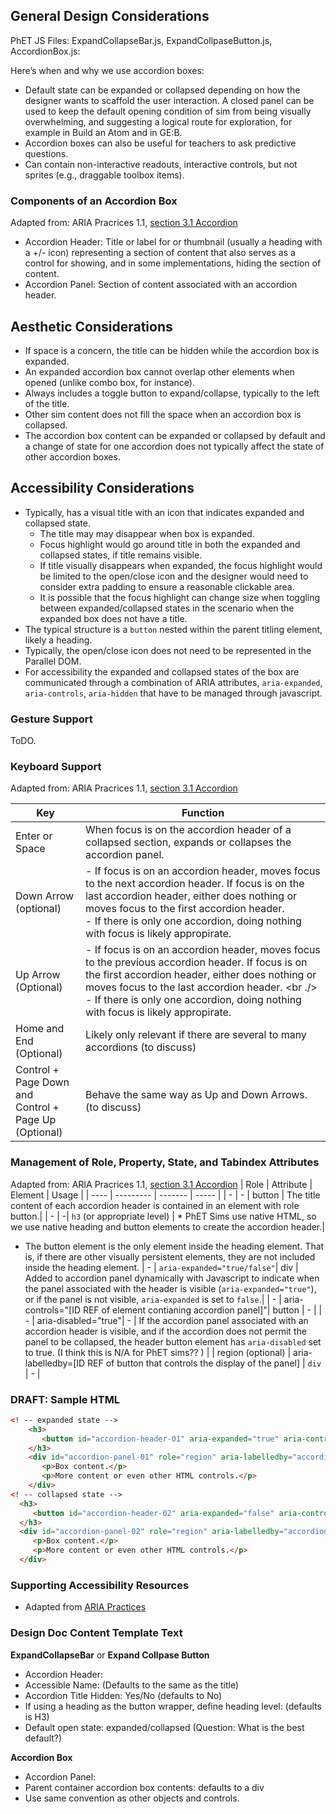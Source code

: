 ## General Design Considerations
PhET JS Files: ExpandCollapseBar.js, ExpandCollpaseButton.js, AccordionBox.js:

Here’s when and why we use accordion boxes:
* Default state can be expanded or collapsed depending on how the designer wants to scaffold the user interaction. A closed panel can be used to keep the default opening condition of sim from being visually overwhelming, and suggesting a logical route for exploration, for example in Build an Atom and in GE:B.
* Accordion boxes can also be useful for teachers to ask predictive questions.
* Can contain non-interactive readouts, interactive controls, but not sprites (e.g., draggable toolbox items).

### Components of an Accordion Box
Adapted from: ARIA Pracrices 1.1, [section 3.1 Accordion](https://www.w3.org/TR/wai-aria-practices/#accordion)
* Accordion Header: Title or label for or thumbnail (usually a heading with a +/- icon) representing a section of content that also serves as a control for showing, and in some implementations, hiding the section of content.
* Accordion Panel: Section of content associated with an accordion header.

## Aesthetic Considerations
* If space is a concern, the title can be hidden while the accordion box is expanded.
* An expanded accordion box cannot overlap other elements when opened (unlike combo box, for instance).
* Always includes a toggle button to expand/collapse, typically to the left of the title.  
* Other sim content does not fill the space when an accordion box is collapsed.
* The accordion box content can be expanded or collapsed by default and a change of state for one accordion does not typically affect the state of other accordion boxes.


## Accessibility Considerations
* Typically, has a visual title with an icon that indicates expanded and collapsed state.
  * The title may may disappear when box is expanded.
  * Focus highlight would go around title in both the expanded and collapsed states, if title remains visible.
  * If title visually disappears when expanded, the focus highlight would be limited to the open/close icon and the designer would need to consider extra padding to ensure a reasonable clickable area.
  * It is possible that the focus highlight can change size when toggling between expanded/collapsed states in the scenario when the expanded box does not have a title.
* The typical structure is a `button` nested within the parent titling element, likely a heading.
* Typically, the open/close icon does not need to be represented in the Parallel DOM.
* For accessibility the expanded and collapsed states of the box are communicated through a combination of ARIA attributes, `aria-expanded`, `aria-controls`, `aria-hidden` that have to be managed through javascript.

### Gesture Support
ToDO.

### Keyboard Support
Adapted from: ARIA Pracrices 1.1, [section 3.1 Accordion](https://www.w3.org/TR/wai-aria-practices/#accordion)

| Key        | Function |
| ------------- | ------------- |
| Enter or Space | When focus is on the accordion header of a collapsed section, expands or collapses the accordion panel. |
| Down Arrow (optional) | - If focus is on an accordion header, moves focus to the next accordion header. If focus is on the last accordion header, either does nothing or moves focus to the first accordion header. <br /> - If there is only one accordion, doing nothing with focus is likely appropirate. |
| Up Arrow (Optional) | - If focus is on an accordion header, moves focus to the previous accordion header. If focus is on the first accordion header, either does nothing or moves focus to the last accordion header. <br ./> - If there is only one accordion, doing nothing with focus is likely appropirate.|
| Home and End (Optional) | Likely only relevant if there are several to many accordions (to discuss) |
| Control + Page Down <br />and <br />Control + Page Up (Optional) | Behave the same way as Up and Down Arrows. (to discuss) |

### Management of Role, Property, State, and Tabindex Attributes
Adapted from: ARIA Pracrices 1.1, [section 3.1 Accordion](https://www.w3.org/TR/wai-aria-practices/#accordion)
| Role | Attribute | Element | Usage |
| ---- | --------- | ------- | ----- |
| - | - | button | The title content of each accordion header is contained in an element with role button.|
| - | -| `h3` (or appropriate level) | * PhET Sims use native HTML, so we use native heading and button elements to create the accordion header.|
* The button element is the only element inside the heading element. That is, if there are other visually persistent elements, they are not included inside the heading element.
| - | `aria-expanded="true/false"`| div | Added to accordion panel dynamically with Javascript to indicate when the panel associated with the header is visible (`aria-expanded="true"`), or if the panel is not visible, `aria-expanded` is set to `false`.|
| - | aria-controls="[ID REF of element contianing accordion panel]"| button | - |
| - | aria-disabled="true"| - | If the accordion panel associated with an accordion header is visible, and if the accordion does not permit the panel to be collapsed, the header button element has `aria-disabled` set to true. (I think this is N/A for PhET sims?? ) |
| region (optional) | aria-labelledby=[ID REF of button that controls the display of the panel] | `div` | - |


### DRAFT: Sample HTML
```html
<! -- expanded state -->
	<h3>
	   <button id="accordion-header-01" aria-expanded="true" aria-controls="accordion-panel-01">Factors</button>
	</h3>
	<div id="accordion-panel-01" role="region" aria-labelledby="accordion-header-01">
	   <p>Box content.</p>
	   <p>More content or even other HTML controls.</p>
	</div>
<! -- collapsed state -->
  <h3>
     <button id="accordion-header-02" aria-expanded="false" aria-controls="accordion-panel-02">Product</button>
  </h3>
  <div id="accordion-panel-02" role="region" aria-labelledby="accordion-header-02" aria-hidden="true">
     <p>Box content.</p>
     <p>More content or even other HTML controls.</p>
  </div>
```
### Supporting Accessibility Resources
* Adapted from [ARIA Practices]()

### Design Doc Content Template Text
**ExpandCollapseBar** or **Expand Collpase Button**
- Accordion Header:
- Accessible Name: (Defaults to the same as the title)
- Accordion Title Hidden: Yes/No (defaults to No)
- If using a heading as the button wrapper, define heading level: (defaults is H3)
- Default open state: expanded/collapsed (Question: What is the best default?)

**Accordion Box**
- Accordion Panel:
- Parent container accordion box contents: defaults to a div
- Use same convention as other objects and controls.
